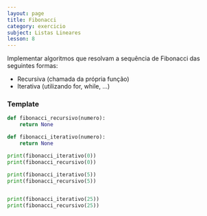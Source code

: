 ```yaml
---
layout: page
title: Fibonacci
category: exercicio
subject: Listas Lineares
lesson: 8
---
```


Implementar algoritmos que resolvam a sequência de Fibonacci das seguintes formas:

* Recursiva (chamada da própria função)
* Iterativa (utilizando for, while, ...)

### Template

```python
def fibonacci_recursivo(numero):
    return None

def fibonacci_iterativo(numero):
    return None

print(fibonacci_iterativo(0))
print(fibonacci_recursivo(0))

print(fibonacci_iterativo(5))
print(fibonacci_recursivo(5))


print(fibonacci_iterativo(25))
print(fibonacci_recursivo(25))
```